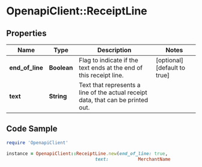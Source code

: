 # OpenapiClient::ReceiptLine

## Properties

Name | Type | Description | Notes
------------ | ------------- | ------------- | -------------
**end_of_line** | **Boolean** | Flag to indicate if the text ends at the end of this receipt line. | [optional] [default to true]
**text** | **String** | Text that represents a line of the actual receipt data, that can be printed out. | 

## Code Sample

```ruby
require 'OpenapiClient'

instance = OpenapiClient::ReceiptLine.new(end_of_line: true,
                                 text:           MerchantName          )
```


